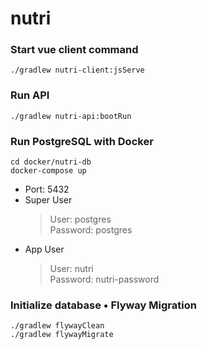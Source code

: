 # nutri

### Start vue client command
```
./gradlew nutri-client:jsServe
```

### Run API
```
./gradlew nutri-api:bootRun
```
### Run PostgreSQL with Docker
```
cd docker/nutri-db
docker-compose up
```
- Port: 5432
- Super User
  > User: postgres  
  Password: postgres
- App User
  > User: nutri  
  Password: nutri-password

### Initialize database • Flyway Migration
```shell
./gradlew flywayClean
./gradlew flywayMigrate
```
